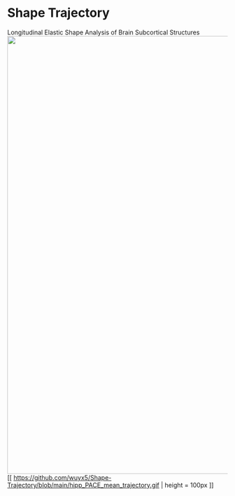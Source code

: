 # Shape Trajectory

Longitudinal Elastic Shape Analysis of Brain Subcortical Structures
<img src="https://github.com/wuyx5/Shape-Trajectory/blob/main/hipp_PACE_mean_trajectory.gif" width=1000>
[[ https://github.com/wuyx5/Shape-Trajectory/blob/main/hipp_PACE_mean_trajectory.gif | height = 100px ]]
